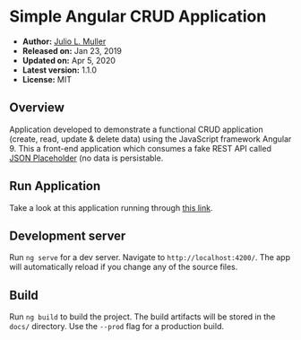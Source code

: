 
# Simple Angular CRUD Application

- **Author:** [Julio L. Muller](https://github.com/juliolmuller)
- **Released on:** Jan 23, 2019
- **Updated on:** Apr 5, 2020
- **Latest version:** 1.1.0
- **License:** MIT

## Overview

Application developed to demonstrate a functional CRUD application (create, read, update & delete data) using the JavaScript framework Angular 9. This a front-end application which consumes a fake REST API called [JSON Placeholder](https://jsonplaceholder.typicode.com/) (no data is persistable.

## Run Application

Take a look at this application running through [this link](https://juliolmuller.github.io/crud-angular).

## Development server

Run `ng serve` for a dev server. Navigate to `http://localhost:4200/`. The app will automatically reload if you change any of the source files.

## Build

Run `ng build` to build the project. The build artifacts will be stored in the `docs/` directory. Use the `--prod` flag for a production build.
